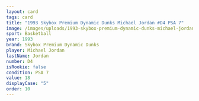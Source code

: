 ```yaml
---
layout: card
tags: card
title: "1993 Skybox Premium Dynamic Dunks Michael Jordan #D4 PSA 7"
image: /images/uploads/1993-skybox-premium-dynamic-dunks-michael-jordan-7.webp
sport: Basketball
year: 1993
brand: Skybox Premium Dynamic Dunks
player: Michael Jordan
lastName: Jordan
number: D4
isRookie: false
condition: PSA 7
value: 18
displayCase: "5"
order: 10
---
```

